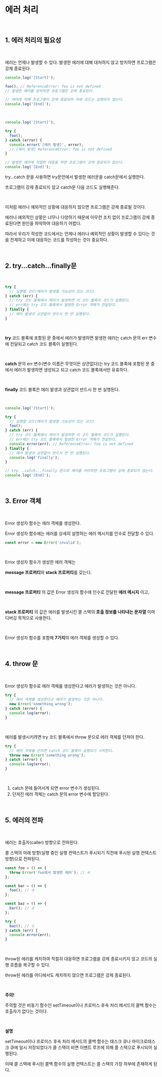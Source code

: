 # 에러 처리

<br>

## 1. 에러 처리의 필요성

<br>

에러는 언제나 발생할 수 있다. 발생한 에러에 대해 대처하지 않고 방치하면 프로그램은 강제 종료된다.

```jsx
console.log('[Start]');

foo(); // ReferenceError: foo is not defined
// 발생한 에러를 방치하면 프로그램은 강제 종료된다.

// 에러에 의해 프로그램이 강제 종료되어 아래 코드는 실행되지 않는다.
console.log('[End]');
```

<br>

```jsx
console.log('[Start]');

try {
  foo();
} catch (error) {
  console.error('[에러 발생]', error);
  // [에러 발생] ReferenceError: foo is not defined
}

// 발생한 에러에 적절한 대응을 하면 프로그램이 강제 종료되지 않는다.
console.log('[End]');
```

try…catch 문을 사용하면 try문안에서 발생한 에러문을 catch문에서 실행한다.

프로그램이 강제 종료되지 않고 catch문 다음 코드도 실행해준다.

<br>

이처럼 에러나 예외적인 상황에 대응하지 않으면 프로그램은 강제 종료될 것이다. 

에러나 예외적인 상황은 너무나 다양하기 때문에 아무런 조치 없이 프로그램이 강제 종료된다면 원인을 파악하여 대응하기 어렵다.

따라서 우리가 작성한 코드에서는 언제나 에러나 예외적인 상황이 발생할 수 있다는 것을 전제하고 이에 대응하는 코드를 작성하는 것이 중요하다.

<br>

## 2. try...catch...finally문

<br>

```jsx
try {
  // 실행할 코드(에러가 발생할 가능성이 있는 코드)
} catch (err) {
  // try 코드 블록에서 에러가 발생하면 이 코드 블록의 코드가 실행된다.
  // err에는 try 코드 블록에서 발생한 Error 객체가 전달된다.
} finally {
  // 에러 발생과 상관없이 반드시 한 번 실행된다.
}
```

<br>

**try** 코드 블록에 포함된 문 중에서 에러가 발생하면 발생한 에러는 catch 문의 err 변수에 전달되고 catch 코드 블록이 실행된다.

<br>

**catch** 문의 err 변수(변수 이름은 무엇이든 상관없다)는 try 코드 블록에 포함된 문 중에서 에러가 발생하면 생성되고 되고 catch 코드 블록에서만 유효하다.

<br>

**finally** 코드 블록은 에러 발생과 상관없이 반드시 한 번 실행된다.

<br>

```jsx
console.log('[Start]');

try {
  // 실행할 코드(에러가 발생할 가능성이 있는 코드)
  foo();
} catch (err) {
  // try 코드 블록에서 에러가 발생하면 이 코드 블록의 코드가 실행된다.
  // err에는 try 코드 블록에서 발생한 Error 객체가 전달된다.
  console.error(err); // ReferenceError: foo is not defined
} finally {
  // 에러 발생과 상관없이 반드시 한 번 실행된다.
  console.log('finally');
}

// try...catch...finally 문으로 에러를 처리하면 프로그램이 강제 종료되지 않는다.
console.log('[End]');
```

<br>

## 3. Error 객체

<br>

Error 생성자 함수는 에러 객체를 생성한다.

Error 생성자 함수에는 에러를 상세히 설명하는 에러 메시지를 인수로 전달할 수 있다.

```jsx
const error = new Error('invalid');
```

<br>

Error 생성자 함수가 생성한 에러 객체는 

**message 프로퍼티**와 **stack 프로퍼티**를 갖는다.

<br>

**message 프로퍼티** 의 값은 Error 생성자 함수에 인수로 전달한 **에러 메시지** 이고,

<br>

**stack 프로퍼티** 의 값은 에러를 발생시킨 콜 스택의 **호출 정보를 나타내는 문자열** 이며 디버깅 목적으로 사용한다.

<br>

Error 생성자 함수를 포함해 **7가지**의 에러 객체를 생성할 수 있다.

<br>

## 4. throw 문

<br>

Error 생성자 함수로 에러 객체를 생성한다고 에러가 발생하는 것은 아니다.

```jsx
try {
  // 에러 객체를 생성한다고 에러가 발생하는 것은 아니다.
  new Error('something wrong');
} catch (error) {
  console.log(error);
}
```

<br>

에러를 발생시키려면 try 코드 블록에서 throw 문으로 에러 객체를 던져야 한다.

```jsx
try {
  // 에러 객체를 던지면 catch 코드 블록이 실행되기 시작한다.
  throw new Error('something wrong');
} catch (error) {
  console.log(error);
}
```

<br>

1. catch 문에 들어서게 되면 error 변수가 생성된다.
2. 던져진 에러 객체는 catch 문의 error 변수에 할당된다.

<br>

## 5. 에러의 전파

<br>

에러는 호출자(caller) 방향으로 전파된다.

콜 스택의 아래 방향(실행 중인 실행 컨텍스트가 푸시되기 직전에 푸시된 실행 컨텍스트 방향)으로 전파된다.

```jsx
const foo = () => {
  throw Error('foo에서 발생한 에러'); // ④
};

const bar = () => {
  foo(); // ③
};

const baz = () => {
  bar(); // ②
};

try {
  baz(); // ①
} catch (err) {
  console.error(err);
}
```

<br>

throw된 에러를 캐치하여 적절히 대응하면 프로그램을 강제 종료시키지 않고 코드의 실행 흐름을 복구할 수 있다. 

throw된 에러를 어디에서도 캐치하지 않으면 프로그램은 강제 종료된다.

<br>

**주의!**

주의할 것은 비동기 함수인 setTimeout이나 프로미스 후속 처리 메서드의 콜백 함수는 호출자가 없다는 것이다.

<br>

**설명**

setTimeout이나 프로미스 후속 처리 메서드의 콜백 함수는 태스크 큐나 마이크로태스크 큐에 일시 저장되었다가 콜 스택이 비면 이벤트 루프에 의해 콜 스택으로 푸시되어 실행된다. 

이때 콜 스택에 푸시된 콜백 함수의 실행 컨텍스트는 콜 스택의 가장 하부에 존재하게 된다.